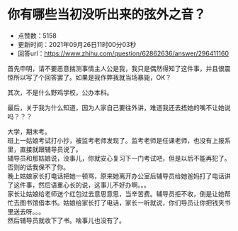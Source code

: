# 你有哪些当初没听出来的弦外之音？
- 点赞数：5158
- 更新时间：2021年09月26日11时00分03秒
- 回答url：https://www.zhihu.com/question/62862636/answer/296411160
<body>
 <p data-pid="LsSjN25Z">首先申明，请不要恶意揣测事情主人公是我，我只是偶然得知了这件事，并且很震惊所以写了个回答罢了。如果是我作弊我就当场暴毙，OK？</p>
 <p data-pid="rSp_BFKE">其次，不是什么野鸡学校，公办本科。</p>
 <p data-pid="PGTq-ZkD">最后，关于我为什么知道，因为人家自己要往外讲，难道我还去捂她的嘴不让她说吗？？？</p>
 <p data-pid="aP1UtBbk">大学，期末考。<br>
   班上一姑娘考试打小抄，被监考老师发现了。监考老师是任课老师，也没有上报系里，直接就跟辅导员说了。<br>
   辅导员和那姑娘说，没事儿，你就安心复习下一门考试吧，但是以后不能再犯了。否则的话我保不了你。<br>
   晚上姑娘家长打电话把她一顿骂，原来她离开办公室后辅导员给她爸妈打了电话讲了这件事，然后语重心长的说，这事儿不好办啊。。。<br>
   家长让姑娘给老师送个红包过去意思意思，当辛苦费。辅导员拒不收，倒是让她帮忙去图书馆借本书。姑娘给家长打了电话，家长一听就说，你们导员让你把钱夹书里送去呀。。。<br>
   然后辅导员就收下了书。啥事儿也没有了。</p>
</body>